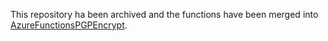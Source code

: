 This repository ha been archived and the functions have been merged into [AzureFunctionsPGPEncrypt](https://github.com/lfalck/AzureFunctionsPGPEncrypt).
